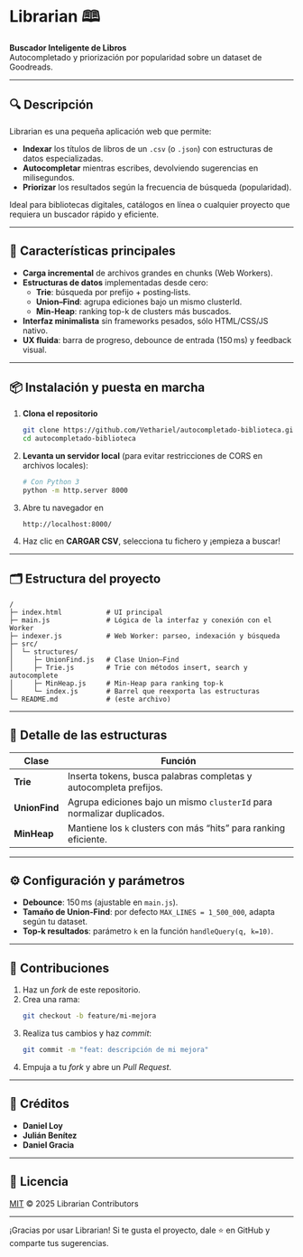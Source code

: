 # Librarian 🕮

**Buscador Inteligente de Libros**\
Autocompletado y priorización por popularidad sobre un dataset de Goodreads.

---

## 🔍 Descripción

Librarian es una pequeña aplicación web que permite:

- **Indexar** los títulos de libros de un `.csv` (o `.json`) con estructuras de datos especializadas.
- **Autocompletar** mientras escribes, devolviendo sugerencias en milisegundos.
- **Priorizar** los resultados según la frecuencia de búsqueda (popularidad).

Ideal para bibliotecas digitales, catálogos en línea o cualquier proyecto que requiera un buscador rápido y eficiente.

---

## 🚀 Características principales

- **Carga incremental** de archivos grandes en chunks (Web Workers).
- **Estructuras de datos** implementadas desde cero:
  - **Trie**: búsqueda por prefijo + posting‑lists.
  - **Union–Find**: agrupa ediciones bajo un mismo clusterId.
  - **Min-Heap**: ranking top-k de clusters más buscados.
- **Interfaz minimalista** sin frameworks pesados, sólo HTML/CSS/JS nativo.
- **UX fluida**: barra de progreso, debounce de entrada (150 ms) y feedback visual.

---

## 📦 Instalación y puesta en marcha

1. **Clona el repositorio**
   ```bash
   git clone https://github.com/Vethariel/autocompletado-biblioteca.git
   cd autocompletado-biblioteca
   ```
2. **Levanta un servidor local** (para evitar restricciones de CORS en archivos locales):
   ```bash
   # Con Python 3
   python -m http.server 8000
   ```
3. Abre tu navegador en
   ```
   http://localhost:8000/
   ```
4. Haz clic en **CARGAR CSV**, selecciona tu fichero y ¡empieza a buscar!

---

## 🗂 Estructura del proyecto

```text
/
├─ index.html           # UI principal
├─ main.js              # Lógica de la interfaz y conexión con el Worker
├─ indexer.js           # Web Worker: parseo, indexación y búsqueda
├─ src/
│  └─ structures/
│     ├─ UnionFind.js   # Clase Union–Find
│     ├─ Trie.js        # Trie con métodos insert, search y autocomplete
│     ├─ MinHeap.js     # Min-Heap para ranking top-k
│     └─ index.js       # Barrel que reexporta las estructuras
└─ README.md            # (este archivo)
```

---

## 🧱 Detalle de las estructuras

| Clase         | Función                                                                |
| ------------- | ---------------------------------------------------------------------- |
| **Trie**      | Inserta tokens, busca palabras completas y autocompleta prefijos.      |
| **UnionFind** | Agrupa ediciones bajo un mismo `clusterId` para normalizar duplicados. |
| **MinHeap**   | Mantiene los `k` clusters con más “hits” para ranking eficiente.       |

---

## ⚙️ Configuración y parámetros

- **Debounce**: 150 ms (ajustable en `main.js`).
- **Tamaño de Union-Find**: por defecto `MAX_LINES = 1_500_000`, adapta según tu dataset.
- **Top-k resultados**: parámetro `k` en la función `handleQuery(q, k=10)`.

---

## 👥 Contribuciones

1. Haz un *fork* de este repositorio.
2. Crea una rama:
   ```bash
   git checkout -b feature/mi-mejora
   ```
3. Realiza tus cambios y haz *commit*:
   ```bash
   git commit -m "feat: descripción de mi mejora"
   ```
4. Empuja a tu *fork* y abre un *Pull Request*.

---

## 🤝 Créditos

- **Daniel Loy**
- **Julián Benítez**
- **Daniel Gracia**

---

## 📜 Licencia

[MIT](LICENSE) © 2025 Librarian Contributors

---

¡Gracias por usar Librarian! Si te gusta el proyecto, dale ⭐ en GitHub y comparte tus sugerencias.

